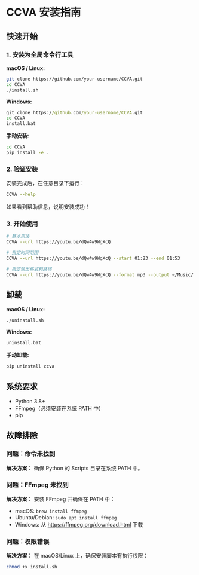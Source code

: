 # CCVA 安装指南

## 快速开始

### 1. 安装为全局命令行工具

**macOS / Linux:**
```bash
git clone https://github.com/your-username/CCVA.git
cd CCVA
./install.sh
```

**Windows:**
```cmd
git clone https://github.com/your-username/CCVA.git
cd CCVA
install.bat
```

**手动安装:**
```bash
cd CCVA
pip install -e .
```

### 2. 验证安装

安装完成后，在任意目录下运行：
```bash
CCVA --help
```

如果看到帮助信息，说明安装成功！

### 3. 开始使用

```bash
# 基本用法
CCVA --url https://youtu.be/dQw4w9WgXcQ

# 指定时间范围
CCVA --url https://youtu.be/dQw4w9WgXcQ --start 01:23 --end 01:53

# 指定输出格式和路径
CCVA --url https://youtu.be/dQw4w9WgXcQ --format mp3 --output ~/Music/
```

## 卸载

**macOS / Linux:**
```bash
./uninstall.sh
```

**Windows:**
```cmd
uninstall.bat
```

**手动卸载:**
```bash
pip uninstall ccva
```

## 系统要求

- Python 3.8+
- FFmpeg（必须安装在系统 PATH 中）
- pip

## 故障排除

### 问题：命令未找到
**解决方案：** 确保 Python 的 Scripts 目录在系统 PATH 中。

### 问题：FFmpeg 未找到
**解决方案：** 安装 FFmpeg 并确保在 PATH 中：
- macOS: `brew install ffmpeg`
- Ubuntu/Debian: `sudo apt install ffmpeg`
- Windows: 从 https://ffmpeg.org/download.html 下载

### 问题：权限错误
**解决方案：** 在 macOS/Linux 上，确保安装脚本有执行权限：
```bash
chmod +x install.sh
```
